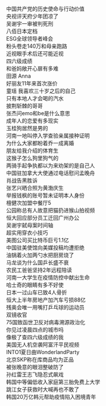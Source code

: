 中国共产党的历史使命与行动价值  
央视评天府少年团凉了  
吴谢宇一审被判死刑  
八佰日本定档  
ESG全球领导者峰会  
粉头卷走140万和母亲跑路  
近视眼手术后还可能近视  
四六级成绩  
和爸妈敞开心扉有多难  
田源 Anna  
好丽友11年来首次涨价  
童瑶 我喜欢三十岁之后的自己  
只有本地人才会喝的汽水  
披荆斩棘的哥哥  
张杰问emo和be是什么意思  
成年人的恋爱有多现实  
玉桂狗居然是男的  
河南一地叫停入学查验亲属接种证明  
为什么大家都盼着乔一成离婚  
朋友给我介绍的体育生  
这猴子怎么狗里狗气的  
两骑手起争执都以为来劝架的是自己人  
中国驻加拿大大使通过电话慰问孟晚舟  
肖战告黑胜诉  
张艺兴晒合照为黄渤庆生  
举报钱枫的账号暂未证明本人身份  
檀健次加盟中餐厅5  
公园称总有人故意把猫扔进猴山拍视频  
恒大回应部分员工迁回广州办公  
吴谢宇弑母案时间轴  
超实用穿衣小技巧  
美图公司买比特币巨亏1.1亿  
中国驻美使馆向美媒投稿均遭拒绝  
油锅着火加两勺水把厨房烧了  
马龙谈为什么国乒长盛不衰  
农民工爸爸坚持2年远程陪读  
河南一大学生在疫情防控中献出生命  
哈士奇的眼睛有多不好使  
日本一过山车已致4人骨折  
恒大上半年房地产加汽车亏损88亿  
残奥会唯一用嘴打乒乓球的运动员  
双镜收官  
75国致函世卫反对病毒溯源政治化  
你见过凌晨四点的城市吗  
像极了查四六级成绩的我  
美国无人机空袭阿富汗平民视频  
INTO1夏日曲WonderlandParty  
北京SKP称在库商品均为正品  
被张晚意的眼泪整破防了  
孙红雷王志飞隐忍式飙戏  
韩国中等偏低收入家庭第三胎免费上大学  
跳江女子获救时大喊再也不敢了  
韩国20万亿韩元帮助疫情陷入困境青年  
